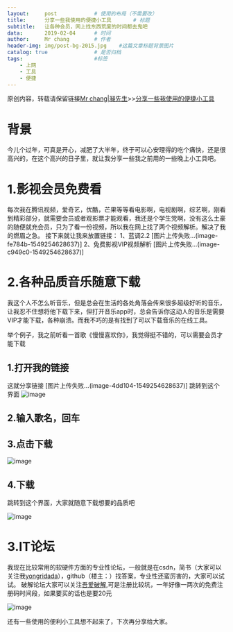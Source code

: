 ```yaml
---
layout:		post			# 使用的布局（不需要改）
title:		分享一些我使用的便捷小工具		# 标题
subtitle:	让各种会员，网上找东西荒废的时间都去鬼吧
data:		2019-02-04		# 时间
author:		Mr chang		# 作者
header-img: img/post-bg-2015.jpg 	#这篇文章标题背景图片
catalog: true 				# 是否归档
tags:						#标签
    - 上网
    - 工具
    - 便捷
---
```


原创内容，转载请保留链接[Mr chang|昶先生](http://mr-chang.top/)>>[分享一些我使用的便捷小工具](http://mr-chang.top/2019/02/04/%E5%88%86%E4%BA%AB%E4%B8%80%E4%BA%9B%E6%88%91%E7%94%A8%E7%9A%84%E4%B8%80%E4%BA%9B%E7%BD%91%E4%B8%8A%E4%BE%BF%E6%8D%B7%E5%B0%8F%E5%B7%A5%E5%85%B7/)

# 背景
今儿个过年，可真是开心，减肥了大半年，终于可以心安理得的吃个痛快，还是很高兴的，在这个高兴的日子里，就让我分享一些我之前用的一些晚上小工具吧。
# 1.影视会员免费看
每次我在腾讯视频，爱奇艺，优酷，芒果等等看电影啊，电视剧啊，综艺啊，刚看到精彩部分，就需要会员或者观影票才能观看，我还是个学生党啊，没有这么土豪的随便就充会员，只为了看一份视频，所以我在网上找了两个视频解析。解决了我的燃眉之急。
接下来就让我来放置链接：
    1、蓝调2.2                                [图片上传失败...(image-fe784b-1549254628637)]
    2、免费影视VIP视频解析          [图片上传失败...(image-c949c0-1549254628637)]

# 2.各种品质音乐随意下载
我这个人不怎么听音乐，但是总会在生活的各处角落会传来很多超级好听的音乐，让我忍不住想将他下载下来，但打开音乐app时，总会告诉你这动人的音乐是需要VIP才能下载，各种崩溃。而我不巧的是有找到了可以下载音乐的在线工具。

举个例子，我之前听看一首歌《慢慢喜欢你》，我觉得挺不错的，可以需要会员才能下载
[](http://ww1.sinaimg.cn/large/0074jhchgy1fzu9do6phkj30u01f6taf.jpg)

## 1.打开我的链接
这就分享链接              [图片上传失败...(image-4dd104-1549254628637)]
跳转到这个界面
![image](http://upload-images.jianshu.io/upload_images/16165260-77e7a1076803f40d.jpg?imageMogr2/auto-orient/strip%7CimageView2/2/w/1240)

## 2.输入歌名，回车
## 3.点击下载

![image](http://upload-images.jianshu.io/upload_images/16165260-a0916fe92a84c6c7.jpg?imageMogr2/auto-orient/strip%7CimageView2/2/w/1240)

## 4.下载
跳转到这个界面，大家就随意下载想要的品质吧

![image](http://upload-images.jianshu.io/upload_images/16165260-65f6df1f36f69484.jpg?imageMogr2/auto-orient/strip%7CimageView2/2/w/1240)

# 3.IT论坛
我现在比较常用的软硬件方面的专业性论坛，一般就是在csdn，简书（大家可以关注我[yongridada](https://www.jianshu.com/u/eec2dbb04799)），github（楼主：[](https://github.com/yongridada)）找答案，专业性还蛮厉害的，大家可以试试。
破解论坛大家可以关注[吾爱破解](https://www.52pojie.cn/index.php),可是注册比较坑，一年好像一两次的免费注册码时间段，如果要买的话也是要20元

![image](http://upload-images.jianshu.io/upload_images/16165260-a38027ab56f81fa9.jpg?imageMogr2/auto-orient/strip%7CimageView2/2/w/1240)


还有一些使用的便利小工具想不起来了，下次再分享给大家。